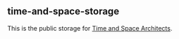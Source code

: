 ## time-and-space-storage

This is the public storage for [Time and Space Architects](https://thetimenspace.com).
